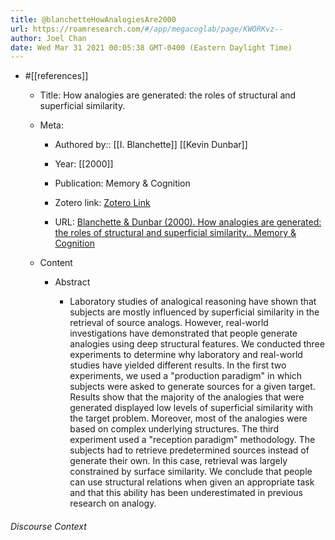 ```yaml
---
title: @blanchetteHowAnalogiesAre2000
url: https://roamresearch.com/#/app/megacoglab/page/KWORKvz--
author: Joel Chan
date: Wed Mar 31 2021 00:05:38 GMT-0400 (Eastern Daylight Time)
---
```


- #[[references]]

    - Title: How analogies are generated: the roles of structural and superficial similarity.

    - Meta:

        - Authored by:: [[I. Blanchette]] [[Kevin Dunbar]]

        - Year: [[2000]]

        - Publication: Memory & Cognition

        - Zotero link: [Zotero Link](zotero://select/items/1_WU8QIIR6)

        - URL: [Blanchette & Dunbar (2000). How analogies are generated: the roles of structural and superficial similarity.. Memory & Cognition](undefined)

    - Content

        - Abstract

            - Laboratory studies of analogical reasoning have shown that subjects are mostly influenced by superficial similarity in the retrieval of source analogs. However, real-world investigations have demonstrated that people generate analogies using deep structural features. We conducted three experiments to determine why laboratory and real-world studies have yielded different results. In the first two experiments, we used a "production paradigm" in which subjects were asked to generate sources for a given target. Results show that the majority of the analogies that were generated displayed low levels of superficial similarity with the target problem. Moreover, most of the analogies were based on complex underlying structures. The third experiment used a "reception paradigm" methodology. The subjects had to retrieve predetermined sources instead of generate their own. In this case, retrieval was largely constrained by surface similarity. We conclude that people can use structural relations when given an appropriate task and that this ability has been underestimated in previous research on analogy.

###### Discourse Context



